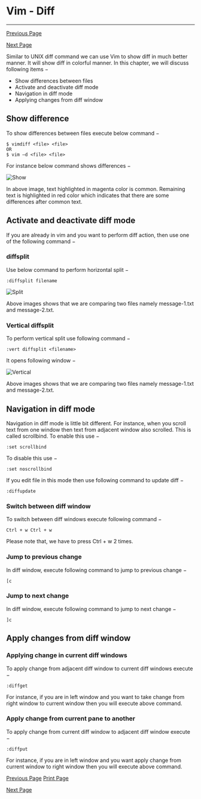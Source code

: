 # Vim - Diff

------



[ Previous Page](https://www.tutorialspoint.com/vim/vim_folding.htm)

[Next Page ](https://www.tutorialspoint.com/vim/vim_plug_ins.htm)

Similar to UNIX diff command we can use Vim to show diff in much better manner. It will show diff in colorful manner. In this chapter, we will discuss following items −

- Show differences between files
- Activate and deactivate diff mode
- Navigation in diff mode
- Applying changes from diff window

## Show difference

To show differences between files execute below command −

```
$ vimdiff <file> <file> 
OR 
$ vim –d <file> <file>
```

For instance below command shows differences −

![Show](https://www.tutorialspoint.com/vim/images/show.jpg)

In above image, text highlighted in magenta color is common. Remaining text is highlighted in red color which indicates that there are some differences after common text.

## Activate and deactivate diff mode

If you are already in vim and you want to perform diff action, then use one of the following command −

### diffsplit

Use below command to perform horizontal split −

```
:diffsplit filename
```



![Split](https://www.tutorialspoint.com/vim/images/split.jpg)

Above images shows that we are comparing two files namely message-1.txt and message-2.txt.

### Vertical diffsplit

To perform vertical split use following command −

```
:vert diffsplit <filename>
```

It opens following window −

![Vertical](https://www.tutorialspoint.com/vim/images/vertical.jpg)

Above images shows that we are comparing two files namely message-1.txt and message-2.txt.

## Navigation in diff mode

Navigation in diff mode is little bit different. For instance, when you scroll text from one window then text from adjacent window also scrolled. This is called scrollbind. To enable this use −

```
:set scrollbind
```

To disable this use −

```
:set noscrollbind
```

If you edit file in this mode then use following command to update diff −

```
:diffupdate
```

### Switch between diff window

To switch between diff windows execute following command −

```
Ctrl + w Ctrl + w
```

Please note that, we have to press Ctrl + w 2 times.

### Jump to previous change

In diff window, execute following command to jump to previous change −

```
[c
```

### Jump to next change

In diff window, execute following command to jump to next change −

```
]c
```

## Apply changes from diff window

### Applying change in current diff windows

To apply change from adjacent diff window to current diff windows execute −

```
:diffget
```

For instance, if you are in left window and you want to take change from right window to current window then you will execute above command.

### Apply change from current pane to another

To apply change from current diff window to adjacent diff window execute −

```
:diffput
```

For instance, if you are in left window and you want apply change from current window to right window then you will execute above command.

[ Previous Page](https://www.tutorialspoint.com/vim/vim_folding.htm) [ Print Page](javascript:printPage();)

[Next Page ](https://www.tutorialspoint.com/vim/vim_plug_ins.htm)